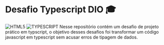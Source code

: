 # Desafio Typescript DIO 🎓
<img aling='center' alt= 'HTML5' src='https://img.shields.io/badge/HTML5-E34F26?style=for-the-badge&logo=html5&logoColor=white'/>
<img aling='center' alt= 'TYPESCRIPT' src='https://img.shields.io/badge/TypeScript-007ACC?style=for-the-badge&logo=typescript&logoColor=white'/>
Nesse repositório contém um desafio de projeto prático em typscript, o objetivo desses desafios foi transformar um código javascript em typescript sem acusar erros de tipagem de dados.
